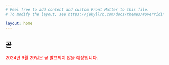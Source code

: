 ```yaml
---
# Feel free to add content and custom Front Matter to this file.
# To modify the layout, see https://jekyllrb.com/docs/themes/#overriding-theme-defaults

layout: home
---
```


## **곧**
<span style="color:red">2024년 9월 29일은 곧 발표되지 않을 예정입니다.</span>
